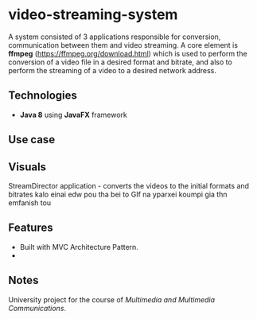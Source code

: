 # video-streaming-system
A system consisted of 3 applications responsible for conversion, communication between them and video streaming. A core element is **ffmpeg** (https://ffmpeg.org/download.html) which is used to perform the conversion of a video file in a desired format and bitrate, and also to perform the streaming of a video to a desired network address.

## Technologies
* **Java 8** using **JavaFX** framework

## Use case


## Visuals
StreamDirector application - converts the videos to the initial formats and bitrates 
kalo einai edw pou tha bei to GIf na yparxei koumpi gia thn emfanish tou

## Features
* Built with MVC Architecture Pattern.
* 


## Notes
University project for the course of _Multimedia and Multimedia Communications_.
